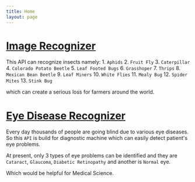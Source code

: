 ```yaml
---
title: Home
layout: page
---
```


# [Image Recognizer](https://aklimarimi.github.io/website/insect-recognizer.html)
This API can recognize insects namely: 
    1. `Aphids`
    2. `Fruit Fly`
    3. `Caterpillar`
    4. `Colorado Potato Beetle`
    5. `Leaf Footed Bugs`
    6. `Grasshoper`
    7. `Thrips`
    8. `Mexican Bean Beetle`
    9. `Leaf Miners`
    10. `White Flies`
    11. `Mealy Bug`
    12. `Spider Mites`
    13. `Stink Bug` 

which can create a serious loss for farmers around the world.

# [Eye Disease Recognizer](https://aklimarimi.github.io/website/eyedisease.html)

Every day thousands of people are going blind due to various eye diseases. So this ``API`` is build for diagnostic machine which can easily detect patient's eye problems.

At present, only 3 types of eye problems can be identified and they are `Cataract`, `Glaucoma`, `Diabetic Retinopathy` and another is `Normal` eye.

Which would be helpful for Medical Science.


